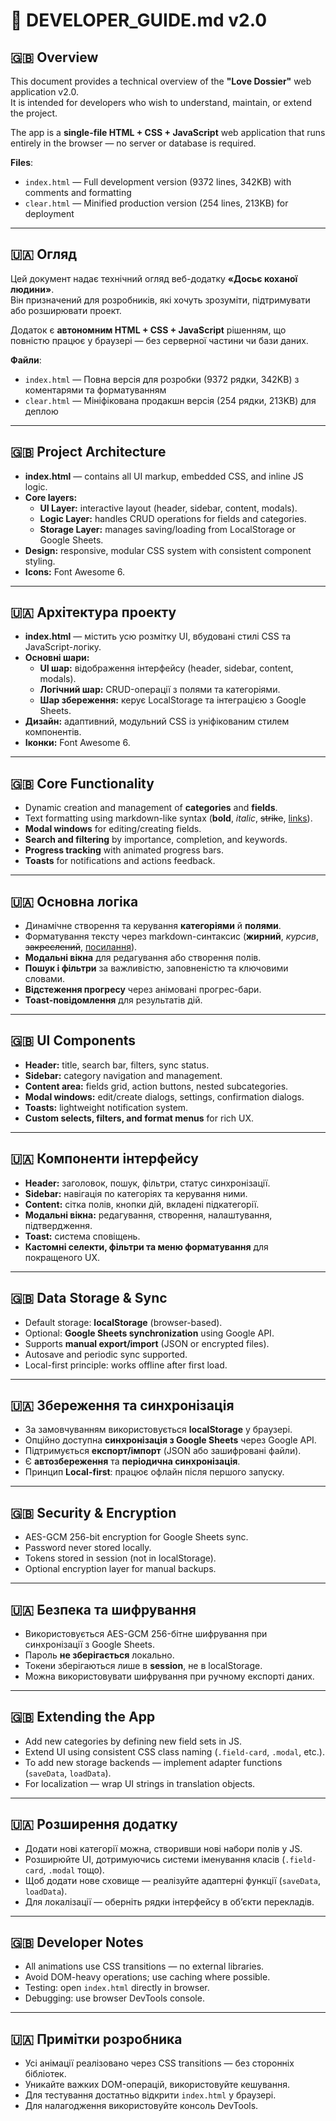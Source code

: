 
# 🧠 DEVELOPER_GUIDE.md v2.0

## 🇬🇧 Overview
This document provides a technical overview of the **"Love Dossier"** web application v2.0.  
It is intended for developers who wish to understand, maintain, or extend the project.

The app is a **single-file HTML + CSS + JavaScript** web application that runs entirely in the browser — no server or database is required.

**Files**:
- `index.html` — Full development version (9372 lines, 342KB) with comments and formatting
- `clear.html` — Minified production version (254 lines, 213KB) for deployment

---

## 🇺🇦 Огляд
Цей документ надає технічний огляд веб-додатку **«Досьє коханої людини»**.  
Він призначений для розробників, які хочуть зрозуміти, підтримувати або розширювати проект.

Додаток є **автономним HTML + CSS + JavaScript** рішенням, що повністю працює у браузері — без серверної частини чи бази даних.

**Файли**:
- `index.html` — Повна версія для розробки (9372 рядки, 342KB) з коментарями та форматуванням
- `clear.html` — Мініфікована продакшн версія (254 рядки, 213KB) для деплою

---

## 🇬🇧 Project Architecture
- **index.html** — contains all UI markup, embedded CSS, and inline JS logic.
- **Core layers:**
  - **UI Layer:** interactive layout (header, sidebar, content, modals).
  - **Logic Layer:** handles CRUD operations for fields and categories.
  - **Storage Layer:** manages saving/loading from LocalStorage or Google Sheets.
- **Design:** responsive, modular CSS system with consistent component styling.
- **Icons:** Font Awesome 6.

---

## 🇺🇦 Архітектура проекту
- **index.html** — містить усю розмітку UI, вбудовані стилі CSS та JavaScript-логіку.
- **Основні шари:**
  - **UI шар:** відображення інтерфейсу (header, sidebar, content, modals).
  - **Логічний шар:** CRUD-операції з полями та категоріями.
  - **Шар збереження:** керує LocalStorage та інтеграцією з Google Sheets.
- **Дизайн:** адаптивний, модульний CSS із уніфікованим стилем компонентів.
- **Іконки:** Font Awesome 6.

---

## 🇬🇧 Core Functionality
- Dynamic creation and management of **categories** and **fields**.
- Text formatting using markdown-like syntax (**bold**, *italic*, ~~strike~~, [links](#)).
- **Modal windows** for editing/creating fields.
- **Search and filtering** by importance, completion, and keywords.
- **Progress tracking** with animated progress bars.
- **Toasts** for notifications and actions feedback.

---

## 🇺🇦 Основна логіка
- Динамічне створення та керування **категоріями** й **полями**.
- Форматування тексту через markdown-синтаксис (**жирний**, *курсив*, ~~закреслений~~, [посилання](#)).
- **Модальні вікна** для редагування або створення полів.
- **Пошук і фільтри** за важливістю, заповненістю та ключовими словами.
- **Відстеження прогресу** через анімовані прогрес-бари.
- **Toast-повідомлення** для результатів дій.

---

## 🇬🇧 UI Components
- **Header:** title, search bar, filters, sync status.
- **Sidebar:** category navigation and management.
- **Content area:** fields grid, action buttons, nested subcategories.
- **Modal windows:** edit/create dialogs, settings, confirmation dialogs.
- **Toasts:** lightweight notification system.
- **Custom selects, filters, and format menus** for rich UX.

---

## 🇺🇦 Компоненти інтерфейсу
- **Header:** заголовок, пошук, фільтри, статус синхронізації.
- **Sidebar:** навігація по категоріях та керування ними.
- **Content:** сітка полів, кнопки дій, вкладені підкатегорії.
- **Модальні вікна:** редагування, створення, налаштування, підтвердження.
- **Toast:** система сповіщень.
- **Кастомні селекти, фільтри та меню форматування** для покращеного UX.

---

## 🇬🇧 Data Storage & Sync
- Default storage: **localStorage** (browser-based).
- Optional: **Google Sheets synchronization** using Google API.
- Supports **manual export/import** (JSON or encrypted files).
- Autosave and periodic sync supported.
- Local-first principle: works offline after first load.

---

## 🇺🇦 Збереження та синхронізація
- За замовчуванням використовується **localStorage** у браузері.
- Опційно доступна **синхронізація з Google Sheets** через Google API.
- Підтримується **експорт/імпорт** (JSON або зашифровані файли).
- Є **автозбереження** та **періодична синхронізація**.
- Принцип **Local-first**: працює офлайн після першого запуску.

---

## 🇬🇧 Security & Encryption
- AES-GCM 256-bit encryption for Google Sheets sync.
- Password never stored locally.
- Tokens stored in session (not in localStorage).
- Optional encryption layer for manual backups.

---

## 🇺🇦 Безпека та шифрування
- Використовується AES-GCM 256-бітне шифрування при синхронізації з Google Sheets.
- Пароль **не зберігається** локально.
- Токени зберігаються лише в **session**, не в localStorage.
- Можна використовувати шифрування при ручному експорті даних.

---

## 🇬🇧 Extending the App
- Add new categories by defining new field sets in JS.
- Extend UI using consistent CSS class naming (`.field-card`, `.modal`, etc.).
- To add new storage backends — implement adapter functions (`saveData`, `loadData`).
- For localization — wrap UI strings in translation objects.

---

## 🇺🇦 Розширення додатку
- Додати нові категорії можна, створивши нові набори полів у JS.
- Розширюйте UI, дотримуючись системи іменування класів (`.field-card`, `.modal` тощо).
- Щоб додати нове сховище — реалізуйте адаптерні функції (`saveData`, `loadData`).
- Для локалізації — оберніть рядки інтерфейсу в об’єкти перекладів.

---

## 🇬🇧 Developer Notes
- All animations use CSS transitions — no external libraries.
- Avoid DOM-heavy operations; use caching where possible.
- Testing: open `index.html` directly in browser.
- Debugging: use browser DevTools console.

---

## 🇺🇦 Примітки розробника
- Усі анімації реалізовано через CSS transitions — без сторонніх бібліотек.
- Уникайте важких DOM-операцій, використовуйте кешування.
- Для тестування достатньо відкрити `index.html` у браузері.
- Для налагодження використовуйте консоль DevTools.
